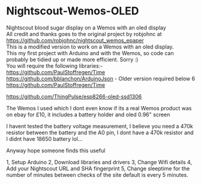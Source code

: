 # Nightscout-Wemos-OLED
Nightscout blood sugar display on a Wemos with an oled display
 <br />
All credit and thanks goes to the original project by robjohnc at https://github.com/robjohnc/nightscout_wemos_epaper
 <br />
This is a modified version to work on a Wemos with an oled display.
 <br />
This my first project with Arduino and with the Wemos, so code can probably be tidied up or made more efficient. Sorry :)
 <br />
You will require the following libraries:- <br />
https://github.com/PaulStoffregen/Time
https://github.com/bblanchon/ArduinoJson - Older version required below 6
https://github.com/PaulStoffregen/Time

https://github.com/ThingPulse/esp8266-oled-ssd1306

The Wemos I used which I dont even know if its a real Wemos product was on ebay for £10, it includes a battery holder and oled 0.96" screen

I havent tested the battery voltage measurement, I believe you need a 470k resistor between the battery and the A0 pin, I dont have
a 470k resistor and I didnt have 18650 battery lol...

Anyway hope someone finds this useful

1, Setup Arduino
2, Download libraries and drivers
3, Change Wifi details 
4, Add your Nightscout URL and SHA fingerprint 
5, Change sleeptime for the number of minutes between checks of the site default is every 5 minutes.
